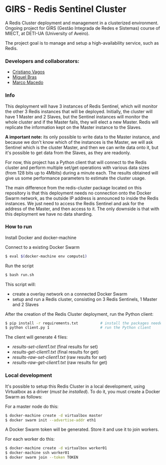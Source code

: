 # GIRS - Redis Sentinel Cluster
A Redis Cluster deployment and management in a clusterized environment.
Ongoing project for GIRS (Gestão Integrada de Redes e Sistemas) course of MIECT, at DETI-UA (University of Aveiro).

The project goal is to manage and setup a high-availability service, such as Redis.

### Developers and collaborators:
- [Cristiano Vagos](http://github.com/cristianovagos)
- [Miguel Bras](http://github.com/miguelbras)
- [Marco Macedo](http://github.com/marcomacedo)

### Info
This deployment will have 3 instances of Redis Sentinel, which will monitor the other 3 Redis instances that will 
be deployed. Initially, the cluster will have 1 Master and 2 Slaves, but the Sentinel instances will monitor the 
whole cluster and if the Master fails, they will elect a new Master. Redis will replicate the information kept on 
the Master instance to the Slaves. 

**A important note:** its only possible to write data to the Master instance, and 
because we don't know which of the instances is the Master, we will ask Sentinel which is the cluster Master, and then
we can write data onto it, but it's possible to get data from the Slaves, as they are readonly.

For now, this project has a Python client that will connect to the Redis cluster and perform multiple set/get operations
with various data sizes (from 128 bits up to 4Mbits) during a minute each. The results obtained will give us some
performance parameters to estimate the cluster usage.

The main difference from the redis-cluster package located on this repository is that this deployment needs no
connection onto the Docker Swarm network, as the outside IP address is announced to inside the Redis instances. We just
need to access the Redis Sentinel and ask for the address of the Master, and then access to it. The only downside
is that with this deployment we have no data sharding.


### How to run

Install Docker and docker-machine

Connect to a existing Docker Swarm
```sh
$ eval $(docker-machine env compute1)
```

Run the script
```sh
$ bash run.sh
```

This script will:
- create a overlay network on a connected Docker Swarm
- setup and run a Redis cluster, consisting on 3 Redis Sentinels, 1 Master and 2 Slaves

After the creation of the Redis Cluster deployment, run the Python client:
```sh
$ pip install -r requirements.txt          # install the packages needed
$ python client.py 1                       # run the Python client
```

The client will generate 4 files:
- _results-set-client1.txt_ (final results for set)
- _results-get-client1.txt_ (final results for get)
- _results-raw-set-client1.txt_ (raw results for set)
- _results-raw-get-client1.txt_ (raw results for get)

### Local development

It's possible to setup this Redis Cluster in a local development, using Virtualbox as a driver (_must be installed_).
To do it, you must create a Docker Swarm as follows:

For a master node do this:
```sh
$ docker-machine create -d virtualbox master
$ docker swarm init --advertise-addr eth1
```
A Docker Swarm token will be generated. Store it and use it to join workers.

For each worker do this:
```sh
$ docker-machine create -d virtualbox worker01
$ docker-machine ssh worker01
$ docker swarm join --token TOKEN
```